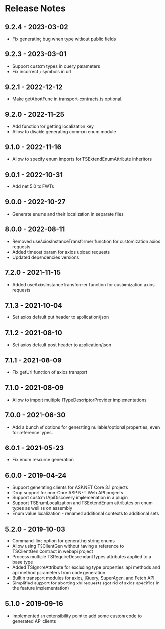 # Release Notes

## 9.2.4 - 2023-03-02
- Fix generating bug when type without public fields

## 9.2.3 - 2023-03-01
- Support custom types in query parameters
- Fix incorrect `/` symbols in url

## 9.2.1 - 2022-12-12
- Make getAbortFunc in transport-contracts.ts optional.

## 9.2.0 - 2022-11-25
- Add function for getting localization key
- Allow to disable generating common enum module

## 9.1.0 - 2022-11-16
- Allow to specify enum imports for TSExtendEnumAttribute inheritors

## 9.0.1 - 2022-10-31
- Add net 5.0 to FWTs

## 9.0.0 - 2022-10-27
- Generate enums and their localization in separate files

## 8.0.0 - 2022-08-11
- Removed useAxiosInstanceTransformer function for customization axios requests
- Added timeout param for axios upload requests
- Updated dependencies versions

## 7.2.0 - 2021-11-15
- Added useAxiosInstanceTransformer function for customization axios requests

## 7.1.3 - 2021-10-04
- Set axios default put header to application/json

## 7.1.2 - 2021-08-10
- Set axios default post header to application/json

## 7.1.1 - 2021-08-09
- Fix getUri function of axios transport

## 7.1.0 - 2021-08-09
- Allow to import multiple ITypeDescriptorProvider implementations

## 7.0.0 - 2021-06-30
- Add a bunch of options for generating nullable/optional properties, even for reference types.

## 6.0.1 - 2021-05-23

- Fix enum resource generation

## 6.0.0 - 2019-04-24

* Support generating clients for ASP.NET Core 3.1 projects
* Drop support for non-Core ASP.NET Web API projects
* Support custom IApiDiscovery implemenation in a plugin
* Support TSEnumLocalization and TSExtendEnum attributes on enum types as well as on assembly
* Enum value localization - renamed additional contexts to additional sets

## 5.2.0 - 2019-10-03

* Command-line option for generating string enums
* Allow using TSClientGen without having a reference to TSClientGen.Contract in webapi project
* Process multiple TSRequireDescendantTypes attributes applied to a base type
* Added TSIgnoreAttribute for excluding type properties, api methods and api method parameters from code generation
* Builtin transport modules for axios, jQuery, SuperAgent and Fetch API
* Simplified support for aborting xhr requests (got rid of axios specifics in the feature implementation)

## 5.1.0 - 2019-09-16

* Implemented an extensibility point to add some custom code to generated API clients
